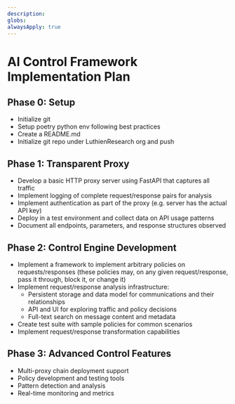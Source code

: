 ```yaml
---
description: 
globs: 
alwaysApply: true
---
```

# AI Control Framework Implementation Plan


## Phase 0: Setup
 - Initialize git
 - Setup poetry python env following best practices
 - Create a README.md
 - Initialize git repo under LuthienResearch org and push

## Phase 1: Transparent Proxy
- Develop a basic HTTP proxy server using FastAPI that captures all traffic
- Implement logging of complete request/response pairs for analysis
- Implement authentication as part of the proxy (e.g. server has the actual API key)
- Deploy in a test environment and collect data on API usage patterns
- Document all endpoints, parameters, and response structures observed

## Phase 2: Control Engine Development
- Implement a framework to implement arbitrary policies on requests/responses (these policies may, on any given request/response, pass it through, block it, or change it)
- Implement request/response analysis infrastructure:
  - Persistent storage and data model for communications and their relationships
  - API and UI for exploring traffic and policy decisions
  - Full-text search on message content and metadata
- Create test suite with sample policies for common scenarios
- Implement request/response transformation capabilities

## Phase 3: Advanced Control Features
- Multi-proxy chain deployment support
- Policy development and testing tools
- Pattern detection and analysis
- Real-time monitoring and metrics